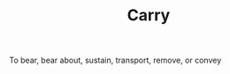 ---
title: Carry
letter: C
permalink: "/definitions/bld-carry.html"
body: To bear, bear about, sustain, transport, remove, or convey
published_at: '2018-07-07'
source: Black's Law Dictionary 2nd Ed (1910)
layout: post
---